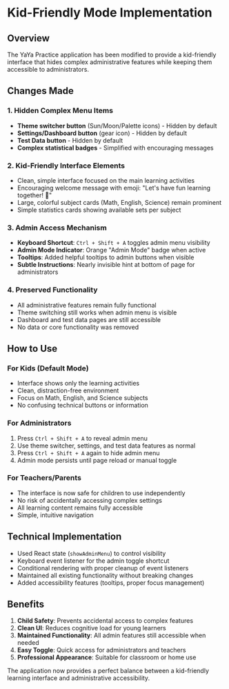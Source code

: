 # Kid-Friendly Mode Implementation

## Overview

The YaYa Practice application has been modified to provide a kid-friendly interface that hides complex administrative features while keeping them accessible to administrators.

## Changes Made

### 1. Hidden Complex Menu Items
- **Theme switcher button** (Sun/Moon/Palette icons) - Hidden by default
- **Settings/Dashboard button** (gear icon) - Hidden by default  
- **Test Data button** - Hidden by default
- **Complex statistical badges** - Simplified with encouraging messages

### 2. Kid-Friendly Interface Elements
- Clean, simple interface focused on the main learning activities
- Encouraging welcome message with emoji: "Let's have fun learning together! 🎉"
- Large, colorful subject cards (Math, English, Science) remain prominent
- Simple statistics cards showing available sets per subject

### 3. Admin Access Mechanism
- **Keyboard Shortcut**: `Ctrl + Shift + A` toggles admin menu visibility
- **Admin Mode Indicator**: Orange "Admin Mode" badge when active
- **Tooltips**: Added helpful tooltips to admin buttons when visible
- **Subtle Instructions**: Nearly invisible hint at bottom of page for administrators

### 4. Preserved Functionality
- All administrative features remain fully functional
- Theme switching still works when admin menu is visible
- Dashboard and test data pages are still accessible
- No data or core functionality was removed

## How to Use

### For Kids (Default Mode)
- Interface shows only the learning activities
- Clean, distraction-free environment
- Focus on Math, English, and Science subjects
- No confusing technical buttons or information

### For Administrators
1. Press `Ctrl + Shift + A` to reveal admin menu
2. Use theme switcher, settings, and test data features as normal
3. Press `Ctrl + Shift + A` again to hide admin menu
4. Admin mode persists until page reload or manual toggle

### For Teachers/Parents
- The interface is now safe for children to use independently
- No risk of accidentally accessing complex settings
- All learning content remains fully accessible
- Simple, intuitive navigation

## Technical Implementation

- Used React state (`showAdminMenu`) to control visibility
- Keyboard event listener for the admin toggle shortcut
- Conditional rendering with proper cleanup of event listeners
- Maintained all existing functionality without breaking changes
- Added accessibility features (tooltips, proper focus management)

## Benefits

1. **Child Safety**: Prevents accidental access to complex features
2. **Clean UI**: Reduces cognitive load for young learners
3. **Maintained Functionality**: All admin features still accessible when needed
4. **Easy Toggle**: Quick access for administrators and teachers
5. **Professional Appearance**: Suitable for classroom or home use

The application now provides a perfect balance between a kid-friendly learning interface and administrative accessibility.
